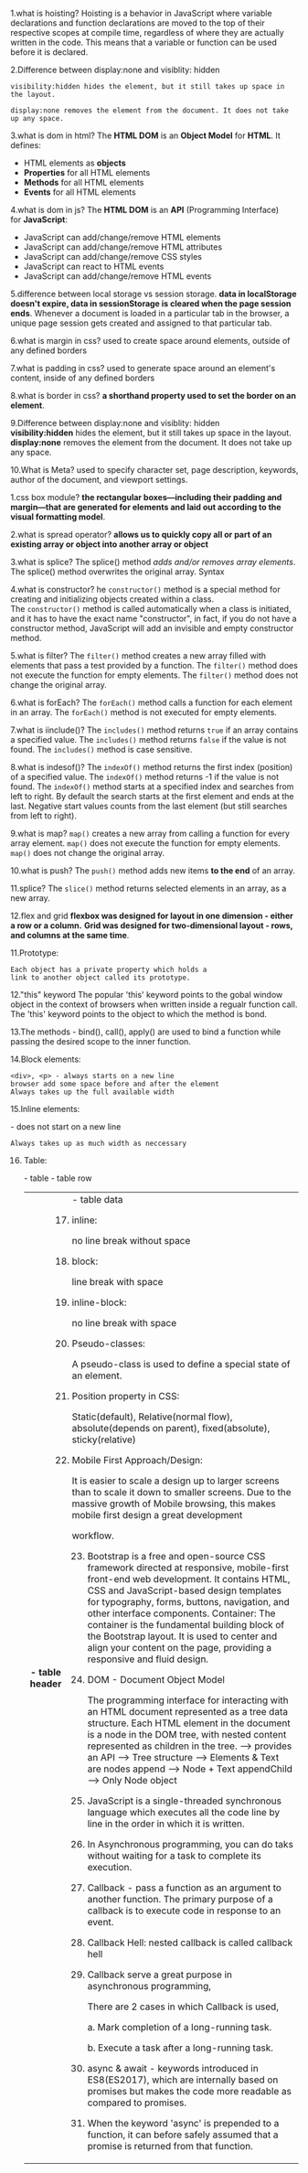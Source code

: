 1.what is hoisting?
	Hoisting is a behavior in JavaScript where variable declarations and function declarations are moved to the top of their respective scopes at compile time, regardless of where they are actually written in the code. This means that a variable or function can be used before it is declared.

2.Difference between display:none and visiblity: hidden
	
	visibility:hidden hides the element, but it still takes up space in the layout.
	
	display:none removes the element from the document. It does not take up any space.

3.what is dom in html?
	The **HTML DOM** is an **Object Model** for **HTML**. It defines:

-   HTML elements as **objects**
-   **Properties** for all HTML elements
-   **Methods** for all HTML elements
-   **Events** for all HTML elements

4.what is dom in js?
	The **HTML DOM** is an **API** (Programming Interface) for **JavaScript**:

-   JavaScript can add/change/remove HTML elements
-   JavaScript can add/change/remove HTML attributes
-   JavaScript can add/change/remove CSS styles
-   JavaScript can react to HTML events
-   JavaScript can add/change/remove HTML events

5.difference between local storage vs session storage.
	**data in localStorage doesn't expire, data in sessionStorage is cleared when the page session ends**. Whenever a document is loaded in a particular tab in the browser, a unique page session gets created and assigned to that particular tab.

6.what is margin in css?
	used to create space around elements, outside of any defined borders

7.what is padding in css?
	used to generate space around an element's content, inside of any defined borders

8.what is border in css?
	**a shorthand property used to set the border on an element**.

9.Difference between display:none and visiblity: hidden
	**visibility:hidden** hides the element, but it still takes up space in the layout.
	**display:none** removes the element from the document. It does not take up any space.

10.What is Meta?
	used to specify character set, page description, keywords, author of the document, and viewport settings.

1.css box module?
	**the rectangular boxes—including their padding and margin—that are generated for elements and laid out according to the visual formatting model**.

2.what is spread operator?
	**allows us to quickly copy all or part of an existing array or object into another array or object**

3.what is splice?
	The splice() method _adds and/or removes array elements_. The splice() method overwrites the original array. Syntax

4.what is constructor?
	he `constructor()` method is a special method for creating and initializing objects created within a class.
	The `constructor()` method is called automatically when a class is initiated, and it has to have the exact name "constructor", in fact, if you do not have a constructor method, JavaScript will add an invisible and empty constructor method.

5.what is filter?
	The `filter()` method creates a new array filled with elements that pass a test provided by a function.
	The `filter()` method does not execute the function for empty elements.
	The `filter()` method does not change the original array.

6.what is forEach?
	The `forEach()` method calls a function for each element in an array.
	The `forEach()` method is not executed for empty elements.

7.what is iinclude()?
	The `includes()` method returns `true` if an array contains a specified value.
	The `includes()` method returns `false` if the value is not found.
	The `includes()` method is case sensitive.

8.what is indesof()?
	The `indexOf()` method returns the first index (position) of a specified value.
	The `indexOf()` method returns -1 if the value is not found.
	The `indexOf()` method starts at a specified index and searches from left to right.
	By default the search starts at the first element and ends at the last.
	Negative start values counts from the last element (but still searches from left to right).

9.what is map?
	`map()` creates a new array from calling a function for every array element.
	`map()` does not execute the function for empty elements.
	`map()` does not change the original array.

10.what is push?
	The `push()` method adds new items **to the end** of an array.

11.splice?
	The `slice()` method returns selected elements in an array, as a new array.

12.flex and grid
	**flexbox was designed for layout in one dimension - either a row or a column.** **Grid was designed for two-dimensional layout - rows, and columns at the same time**.




11.Prototype:

	Each object has a private property which holds a
	link to another object called its prototype.

12."this" keyword
	The popular 'this' keyword points to the gobal window object in the
	context of browsers when written inside a regualr function call. The
	'this' keyword points to the object to which the method is bond.

13.The methods - bind(), call(), apply() 
	are used to bind a function while
	passing the desired scope to the inner function.

14.Block elements:

	<div>, <p> - always starts on a new line
	browser add some space before and after the element
	Always takes up the full available width

15.Inline elements:

<span> - does not start on a new line

	Always takes up as much width as neccessary

16. Table:

	<table> - table
	
	<tr> - table row
	
	<th> - table header
	
	<td> - table data

17. inline:

	no line break without space

18. block:

	line break with space

19. inline-block:

	no line break with space

20. Pseudo-classes:

	A pseudo-class is used to define a special state of an element.

21. Position property in CSS:

	Static(default), Relative(normal flow), absolute(depends on parent),
	fixed(absolute), sticky(relative)

22. Mobile First Approach/Design:

	It is easier to scale a design up to larger screens than to scale
	it down to smaller screens. Due to the massive growth of Mobile
	browsing, this makes mobile first design a great development

workflow.

23. Bootstrap 
	is a free and open-source CSS framework directed at responsive,
	mobile-first front-end web development. It contains HTML, CSS and
	JavaScript-based design templates for typography, forms, buttons,
	navigation, and other interface components.
	Container: The container is the fundamental building block of the Bootstrap
	layout. It is used to center and align your content on the page,
	providing a responsive and fluid design.

24. DOM - Document Object Model

	The programming interface for interacting with an HTML document represented
	as a tree data structure. Each HTML element in the document is a node in
	the DOM tree, with nested content represented as children in the tree.
	--> provides an API
	--> Tree structure
	--> Elements & Text are nodes
	append --> Node + Text
	appendChild --> Only Node object

25. JavaScript is a single-threaded synchronous language which executes all the code
line by line in the order in which it is written.

26. In Asynchronous programming, you can do taks without waiting for a task to
complete its execution.

27. Callback - 
	pass a function as an argument to another function. The primary purpose
	of a callback is to execute code in response to an event.

1. Callback Hell: 
	nested callback is called callback hell

30. Callback serve a great purpose in asynchronous programming,

	There are 2 cases in which Callback is used,
	
	a. Mark completion of a long-running task.
	
	b. Execute a task after a long-running task.

30. async & await - 
	keywords introduced in ES8(ES2017), which are
	internally based on promises but makes the code more readable as 
	compared to promises.

31. When the keyword 'async' is prepended to a function, it can before 
	 safely assumed that a promise is returned from that function.



